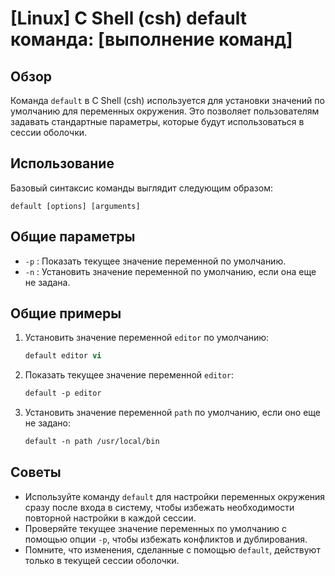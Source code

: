 # [Linux] C Shell (csh) default команда: [выполнение команд]

## Обзор
Команда `default` в C Shell (csh) используется для установки значений по умолчанию для переменных окружения. Это позволяет пользователям задавать стандартные параметры, которые будут использоваться в сессии оболочки.

## Использование
Базовый синтаксис команды выглядит следующим образом:

```
default [options] [arguments]
```

## Общие параметры
- `-p` : Показать текущее значение переменной по умолчанию.
- `-n` : Установить значение переменной по умолчанию, если она еще не задана.

## Общие примеры
1. Установить значение переменной `editor` по умолчанию:
   ```csh
   default editor vi
   ```

2. Показать текущее значение переменной `editor`:
   ```csh
   default -p editor
   ```

3. Установить значение переменной `path` по умолчанию, если оно еще не задано:
   ```csh
   default -n path /usr/local/bin
   ```

## Советы
- Используйте команду `default` для настройки переменных окружения сразу после входа в систему, чтобы избежать необходимости повторной настройки в каждой сессии.
- Проверяйте текущее значение переменных по умолчанию с помощью опции `-p`, чтобы избежать конфликтов и дублирования.
- Помните, что изменения, сделанные с помощью `default`, действуют только в текущей сессии оболочки.